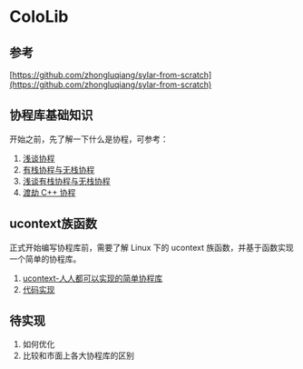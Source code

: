 # ColoLib


## 参考

[https://github.com/zhongluqiang/sylar-from-scratch](https://github.com/zhongluqiang/sylar-from-scratch)


## 协程库基础知识

开始之前，先了解一下什么是协程，可参考：<br>

1. [浅谈协程](https://jasonkayzk.github.io/2022/06/03/%E6%B5%85%E8%B0%88%E5%8D%8F%E7%A8%8B/)
2. [有栈协程与无栈协程](https://mthli.xyz/stackful-stackless/)
3. [浅谈有栈协程与无栈协程](https://zhuanlan.zhihu.com/p/347445164)
4. [渡劫 C++ 协程](https://www.bennyhuo.com/2022/03/09/cpp-coroutines-01-intro/)


## ucontext族函数

正式开始编写协程库前，需要了解 Linux 下的 ucontext 族函数，并基于函数实现一个简单的协程库。

1. [ucontext-人人都可以实现的简单协程库](https://developer.aliyun.com/article/52886)
2. [代码实现](src/uthread)


## 待实现

1. 如何优化
2. 比较和市面上各大协程库的区别